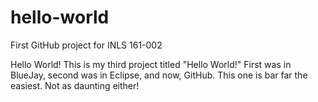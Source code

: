 # hello-world
First GitHub project for INLS 161-002 

Hello World! This is my third project titled "Hello World!" First was in BlueJay, second was in Eclipse, and now, GitHub. This one is bar far the easiest. Not as daunting either!
